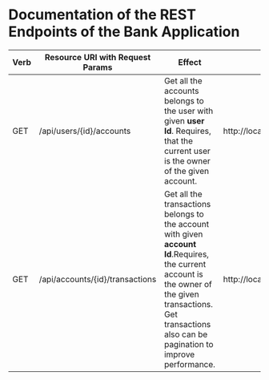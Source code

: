 # Documentation of the REST Endpoints of the Bank Application
| Verb   | Resource URI with Request Params | Effect                                   |Example URL|
| ------ | -------------------------------- | ---------------------------------------- |----------------------------|
| GET    | /api/users/{id}/accounts                    | Get all the accounts belongs to the user with given **user Id**. Requires, that the current user is the owner of the given account.                    |http://localhost:8080/api/users/1/accounts|
| GET    | /api/accounts/{id}/transactions   | Get all the transactions belongs to the account with given **account Id**.Requires, the current account is the owner of the given transactions. Get transactions also can be pagination to improve performance. |http://localhost:8080/api/accounts/3/transactions|
